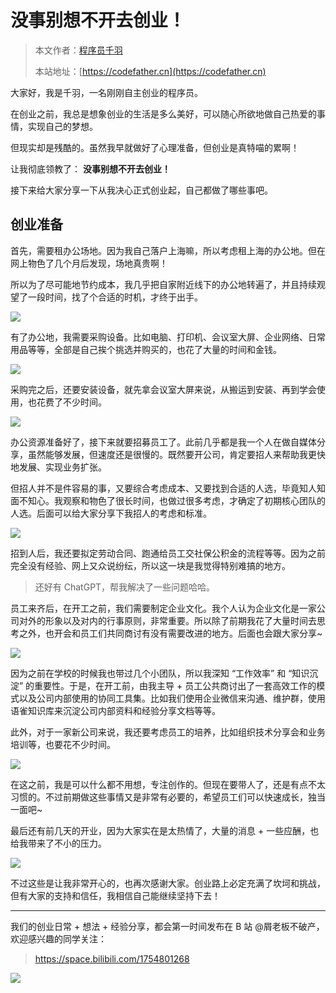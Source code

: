 # 没事别想不开去创业！

> 本文作者：[程序员千羽](https://yuyuanweb.feishu.cn/wiki/Abldw5WkjidySxkKxU2cQdAtnah)
>
> 本站地址：[https://codefather.cn](https://codefather.cn)

大家好，我是千羽，一名刚刚自主创业的程序员。

在创业之前，我总是想象创业的生活是多么美好，可以随心所欲地做自己热爱的事情，实现自己的梦想。

但现实却是残酷的。虽然我早就做好了心理准备，但创业是真特喵的累啊！

让我彻底领教了： **没事别想不开去创业！**

接下来给大家分享一下从我决心正式创业起，自己都做了哪些事吧。

## 创业准备

首先，需要租办公场地。因为我自己落户上海嘛，所以考虑租上海的办公地。但在网上物色了几个月后发现，场地真贵啊！

所以为了尽可能地节约成本，我几乎把自家附近线下的办公地转遍了，并且持续观望了一段时间，找了个合适的时机，才终于出手。

![](https://pic.yupi.icu/5563/202311041257216.png)

有了办公地，我需要采购设备。比如电脑、打印机、会议室大屏、企业网络、日常用品等等，全部是自己挨个挑选并购买的，也花了大量的时间和金钱。

![](https://pic.yupi.icu/5563/202311041257459.png)

采购完之后，还要安装设备，就先拿会议室大屏来说，从搬运到安装、再到学会使用，也花费了不少时间。

![](https://pic.yupi.icu/5563/202311041257544.png)

办公资源准备好了，接下来就要招募员工了。此前几乎都是我一个人在做自媒体分享，虽然能够发展，但速度还是很慢的。既然要开公司，肯定要招人来帮助我更快地发展、实现业务扩张。

但招人并不是件容易的事，又要综合考虑成本、又要找到合适的人选，毕竟知人知面不知心。我观察和物色了很长时间，也做过很多考虑，才确定了初期核心团队的人选。后面可以给大家分享下我招人的考虑和标准。

![](https://pic.yupi.icu/5563/202311041257512.png)

招到人后，我还要拟定劳动合同、跑通给员工交社保公积金的流程等等。因为之前完全没有经验、网上又众说纷纭，所以这一块是我觉得特别难搞的地方。

> 还好有 ChatGPT，帮我解决了一些问题哈哈。

员工来齐后，在开工之前，我们需要制定企业文化。我个人认为企业文化是一家公司对外的形象以及对内的行事原则，非常重要。所以除了前期我花了大量时间去思考之外，也开会和员工们共同商讨有没有需要改进的地方。后面也会跟大家分享~

![](https://pic.yupi.icu/5563/202311041257332.png)

因为之前在学校的时候我也带过几个小团队，所以我深知 “工作效率” 和 “知识沉淀” 的重要性。于是，在开工前，由我主导 + 员工公共商讨出了一套高效工作的模式以及公司内部使用的协同工具集。比如我们使用企业微信来沟通、维护群，使用语雀知识库来沉淀公司内部资料和经验分享文档等等。

此外，对于一家新公司来说，我还要考虑员工的培养，比如组织技术分享会和业务培训等，也要花不少时间。

![](https://pic.yupi.icu/5563/202311041257180.png)

在这之前，我是可以什么都不用想，专注创作的。但现在要带人了，还是有点不太习惯的。不过前期做这些事情又是非常有必要的，希望员工们可以快速成长，独当一面吧~

最后还有前几天的开业，因为大家实在是太热情了，大量的消息 + 一些应酬，也给我带来了不小的压力。

![](https://pic.yupi.icu/5563/202311041257303.png)

不过这些是让我非常开心的，也再次感谢大家。创业路上必定充满了坎坷和挑战，但有大家的支持和信任，我相信自己能继续坚持下去！



------


我们的创业日常 + 想法 + 经验分享，都会第一时间发布在 B 站 @屑老板不破产，欢迎感兴趣的同学关注：

> https://space.bilibili.com/1754801268

![](https://pic.yupi.icu/5563/202311041257002.png)